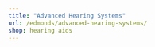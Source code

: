 ```yaml
---
title: "Advanced Hearing Systems"
url: /edmonds/advanced-hearing-systems/
shop: hearing aids
---
```

